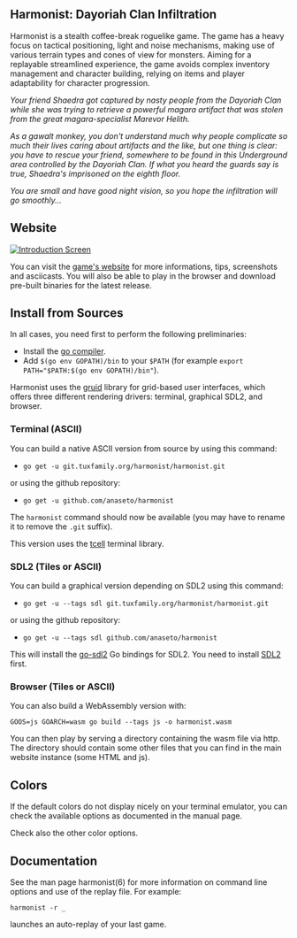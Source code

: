 Harmonist: Dayoriah Clan Infiltration
-------------------------------------

Harmonist is a stealth coffee-break roguelike game.  The game has a heavy focus
on tactical positioning, light and noise mechanisms, making use of various
terrain types and cones of view for monsters.  Aiming for a replayable
streamlined experience, the game avoids complex inventory management and
character building, relying on items and player adaptability for character
progression.

*Your friend Shaedra got captured by nasty people from the Dayoriah Clan while
she was trying to retrieve a powerful magara artifact that was stolen from the
great magara-specialist Marevor Helith.*

*As a gawalt monkey, you don't understand much why people complicate so much
their lives caring about artifacts and the like, but one thing is clear: you
have to rescue your friend, somewhere to be found in this Underground area
controlled by the Dayoriah Clan.  If what you heard the guards say is true,
Shaedra's imprisoned on the eighth floor.*

*You are small and have good night vision, so you hope the infiltration
will go smoothly...*

Website
-------

[![Introduction Screen](https://download.tuxfamily.org/harmonist/intro-screen-tiles.png)](https://harmonist.tuxfamily.org/index.html)

You can visit the [game's
website](https://harmonist.tuxfamily.org/index.html)
for more informations, tips, screenshots and asciicasts. You will also be able
to play in the browser and download pre-built binaries for the latest release.

Install from Sources
--------------------

In all cases, you need first to perform the following preliminaries:

+ Install the [go compiler](https://golang.org/).
+ Add `$(go env GOPATH)/bin` to your `$PATH` (for example `export PATH="$PATH:$(go env GOPATH)/bin"`).

Harmonist uses the [gruid](https://github.com/anaseto/gruid) library for
grid-based user interfaces, which offers three different rendering drivers:
terminal, graphical SDL2, and browser.

### Terminal (ASCII)

You can build a native ASCII version from source by using this command:

+ `go get -u git.tuxfamily.org/harmonist/harmonist.git`

or using the github repository:

+ `go get -u github.com/anaseto/harmonist`
  
The `harmonist` command should now be available (you may have to rename it to
remove the `.git` suffix).

This version uses the [tcell](https://github.com/gdamore/tcell) terminal
library.

### SDL2 (Tiles or ASCII)

You can build a graphical version depending on SDL2 using this command:

+ `go get -u --tags sdl git.tuxfamily.org/harmonist/harmonist.git`

or using the github repository:

+ `go get -u --tags sdl github.com/anaseto/harmonist`

This will install the [go-sdl2](https://github.com/veandco/go-sdl2/sdl) Go
bindings for SDL2. You need to install
[SDL2](https://libsdl.org/download-2.0.php) first.

### Browser (Tiles or ASCII)

You can also build a WebAssembly version with:

    GOOS=js GOARCH=wasm go build --tags js -o harmonist.wasm

You can then play by serving a directory containing the wasm file via http. The
directory should contain some other files that you can find in the main
website instance (some HTML and js).

Colors
------

If the default colors do not display nicely on your terminal emulator, you can
check the available options as documented in the manual page.

Check also the other color options.

Documentation
-------------

See the man page harmonist(6) for more information on command line options and use
of the replay file. For example:

    harmonist -r _

launches an auto-replay of your last game.
